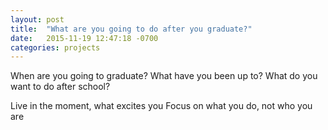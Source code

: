 ```yaml
---
layout: post
title:  "What are you going to do after you graduate?"
date:   2015-11-19 12:47:18 -0700
categories: projects
---
```





When are you going to graduate?
What have you been up to?
What do you want to do after school?

Live in the moment, what excites you
Focus on what you do, not who you are

